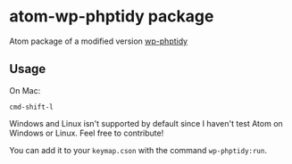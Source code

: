 # atom-wp-phptidy package

Atom package of a modified version [wp-phptidy](https://github.com/scribu/wp-phptidy)

## Usage

On Mac:
```
cmd-shift-l
```

Windows and Linux isn't supported by default since I haven't test Atom on Windows or Linux. Feel free to contribute!

You can add it to your `keymap.cson` with the command `wp-phptidy:run`.